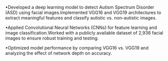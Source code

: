 •Developed a deep learning model to detect Autism Spectrum Disorder (ASD) using facial
images.Implemented VGG16 and VGG19 architectures to extract meaningful features and classify autistic
vs. non-autistic images.

•Applied Convolutional Neural Networks (CNNs) for feature learning and image classification.Worked with a
publicly available dataset of 2,936 facial images to ensure robust training and testing.

•Optimized model performance by comparing VGG16 vs. VGG19 and analyzing the effect of network depth
on accuracy.


